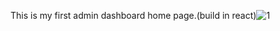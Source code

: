This is my first admin dashboard home page.(build in react)![1](https://user-images.githubusercontent.com/96060666/217348847-5be908a5-949e-4df0-81a4-b7126d940285.png)
